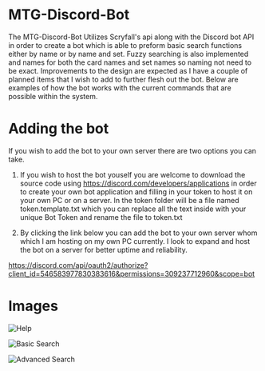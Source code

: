 # MTG-Discord-Bot

The MTG-Discord-Bot Utilizes Scryfall's api along with the Discord bot API in order to create a bot which is able to preform basic search functions either by name or by name and set. Fuzzy searching is also implemented and names for both the card names and set names so naming not need to be exact. Improvements to the design are expected as I have a couple of planned items that I wish to add to further flesh out the bot. Below are examples of how the bot works with the current commands that are possible within the system.

# Adding the bot
If you wish to add the bot to your own server there are two options you can take.

1. If you wish to host the bot youself you are welcome to download the source code using https://discord.com/developers/applications in order to create your own bot application and filling in your token to host it on your own PC or on a server. In the token folder will be a file named token.template.txt which you can replace all the text inside with your unique Bot Token and rename the file to token.txt

2. By clicking the link below you can add the bot to your own server whom which I am hosting on my own PC currently. I look to expand and host the bot on a server for better uptime and reliability.

https://discord.com/api/oauth2/authorize?client_id=546583977830383616&permissions=309237712960&scope=bot


# Images

![Help](https://raw.githubusercontent.com/KelvinVan1/Mtg-Discord-Bot-Images/main/BotHelpPage.png?token=AVTXJWLSCXGJMIJ55MMS53DBJ2JSY)

![Basic Search](https://raw.githubusercontent.com/KelvinVan1/Mtg-Discord-Bot-Images/main/BotBasicSearch.png?token=AVTXJWOGIPLSTXYF7VXT2XTBJ2JRW)

![Advanced Search](https://raw.githubusercontent.com/KelvinVan1/Mtg-Discord-Bot-Images/main/BotAdvSearch.png?token=AVTXJWMRWCHZOQMATAELQP3BJ2JQG)

